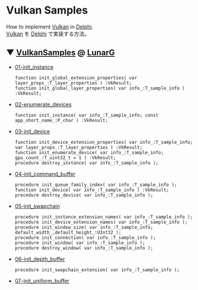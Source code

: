 # Vulkan Samples
How to implement [Vulkan](https://www.khronos.org/vulkan/) in [Delphi](https://www.embarcadero.com/products/delphi).  
[Vulkan](https://jp.khronos.org/vulkan/) を [Delphi](https://www.embarcadero.com/jp/products/delphi) で実装する方法。

## ▼ [VulkanSamples](https://github.com/LunarG/VulkanSamples) @ [LunarG](https://github.com/LunarG)

* [01-init_instance](https://github.com/LUXOPHIA/VulkanSamples/tree/01-init_instance)
  ```delphi
  function init_global_extension_properties( var layer_props_:T_layer_properties ) :VkResult;
  function init_global_layer_properties( var info_:T_sample_info ) :VkResult;
  ```
* [02-enumerate_devices](https://github.com/LUXOPHIA/VulkanSamples/tree/02-enumerate_devices)
  ```delphi
  function init_instance( var info_:T_sample_info; const app_short_name_:P_char ) :VkResult;
  ```
* [03-init_device](https://github.com/LUXOPHIA/VulkanSamples/tree/03-init_device)
  ```delphi
  function init_device_extension_properties( var info_:T_sample_info; var layer_props_:T_layer_properties ) :VkResult;
  function init_enumerate_device( var info_:T_sample_info; gpu_count_:T_uint32_t = 1 ) :VkResult;
  procedure destroy_instance( var info_:T_sample_info );
  ```
* [04-init_command_buffer](https://github.com/LUXOPHIA/VulkanSamples/tree/04-init_command_buffer)
  ```delphi
  procedure init_queue_family_index( var info_:T_sample_info );
  function init_device( var info_:T_sample_info ) :VkResult;
  procedure destroy_device( var info_:T_sample_info );
  ```
* [05-init_swapchain](https://github.com/LUXOPHIA/VulkanSamples/tree/05-init_swapchain)
  ```delphi
  procedure init_instance_extension_names( var info_:T_sample_info );
  procedure init_device_extension_names( var info_:T_sample_info );
  procedure init_window_size( var info_:T_sample_info; default_width_,default_height_:UInt32 );
  procedure init_connection( var info_:T_sample_info );
  procedure init_window( var info_:T_sample_info );
  procedure destroy_window( var info_:T_sample_info );
  ```
* [06-init_depth_buffer](https://github.com/LUXOPHIA/VulkanSamples/tree/06-init_depth_buffer)
  ```delphi
  procedure init_swapchain_extension( var info_:T_sample_info );
  ```
* [07-init_uniform_buffer](https://github.com/LUXOPHIA/VulkanSamples/tree/07-init_uniform_buffer)
